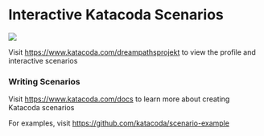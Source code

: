 # Interactive Katacoda Scenarios

[![](http://shields.katacoda.com/katacoda/dreampathsprojekt/count.svg)](https://www.katacoda.com/dreampathsprojekt "Get your profile on Katacoda.com")

Visit https://www.katacoda.com/dreampathsprojekt to view the profile and interactive scenarios

### Writing Scenarios
Visit https://www.katacoda.com/docs to learn more about creating Katacoda scenarios

For examples, visit https://github.com/katacoda/scenario-example
